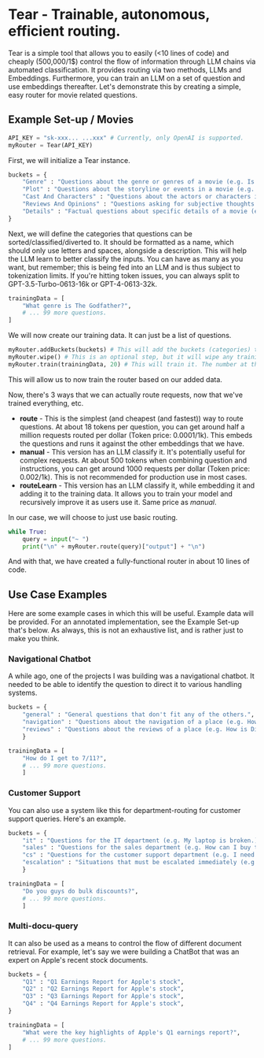 # Tear - Trainable, autonomous, efficient routing.
Tear is a simple tool that allows you to easily (<10 lines of code) and cheaply (500,000/1$) control the flow of information through LLM chains via automated classification. It provides routing via two methods, LLMs and Embeddings. Furthermore, you can train an LLM on a set of question and use embeddings thereafter. Let's demonstrate this by creating a simple, easy router for movie related questions.

## Example Set-up / Movies
```python
API_KEY = "sk-xxx... ...xxx" # Currently, only OpenAI is supported.
myRouter = Tear(API_KEY)
```
First, we will initialize a Tear instance.
```python
buckets = {
    "Genre" : "Questions about the genre or genres of a movie (e.g. Is it a comedy? Is it a romantic comedy?",
    "Plot" : "Questions about the storyline or events in a movie (e.g. What happens in the movie? Who is the main character?)",
    "Cast And Characters" : "Questions about the actors or characters in a movie (e.g. Who stars in it? Who plays the main character?)",
    "Reviews And Opinions" : "Questions asking for subjective thoughts or critiques of a movie (e.g. Is it any good? What do critics say about it?)",
    "Details" : "Factual questions about specific details of a movie (e.g. When was it released? Who directed it? Where was it filmed?)"
}
```
Next, we will define the categories that questions can be sorted/classified/diverted to. It should be formatted as a name, which should only use letters and spaces, alongside a description. This will help the LLM learn to better classify the inputs. You can have as many as you want, but remember; this is being fed into an LLM and is thus subject to tokenization limits. If you're hitting token issues, you can always split to GPT-3.5-Turbo-0613-16k or GPT-4-0613-32k. 
```python
trainingData = [
    "What genre is The Godfather?",
    # ... 99 more questions.
]
```
We will now create our training data. It can just be a list of questions.
```python
myRouter.addBuckets(buckets) # This will add the buckets (categories) to the router as available options.
myRouter.wipe() # This is an optional step, but it will wipe any training data already written inside of the file.
myRouter.train(trainingData, 20) # This will train it. The number at the end is the batch size, which is the amount of concurrent requests at a time.
```
This will allow us to now train the router based on our added data.

Now, there's 3 ways that we can actually route requests, now that we've trained everything, etc.
- **route** - This is the simplest (and cheapest (and fastest)) way to route questions. At about 18 tokens per question, you can get around half a million requests routed per dollar (Token price: 0.0001/1k). This embeds the questions and runs it against the other embeddings that we have.
- **manual** - This version has an LLM classify it. It's potentially useful for complex requests. At about 500 tokens when combining question and instructions, you can get around 1000 requests per dollar (Token price: 0.002/1k). This is not recommended for production use in most cases.
- **routeLearn** - This version has an LLM classify it, while embedding it and adding it to the training data. It allows you to train your model and recursively improve it as users use it. Same price as *manual*.

In our case, we will choose to just use basic routing.
```python
while True:
    query = input("~ ")
    print("\n" + myRouter.route(query)["output"] + "\n")
```
And with that, we have created a fully-functional router in about 10 lines of code.

## Use Case Examples
Here are some example cases in which this will be useful. Example data will be provided. For an annotated implementation, see the Example Set-up that's below. As always, this is not an exhaustive list, and is rather just to make you think.
### Navigational Chatbot

A while ago, one of the projects I was building was a navigational chatbot. It needed to be able to identify the question to direct it to various handling systems. 
```python
buckets = {
    "general" : "General questions that don't fit any of the others.",
    "navigation" : "Questions about the navigation of a place (e.g. How do I get to 7/11? How do I get from FamilyMart to Mia C'bon?)",
    "reviews" : "Questions about the reviews of a place (e.g. How is Din Tai Fung? Is Sushiro any good?)",
    }

trainingData = [
    "How do I get to 7/11?",
    # ... 99 more questions.
    ] 
```

### Customer Support

You can also use a system like this for department-routing for customer support queries. Here's an example.
```python
buckets = {
    "it" : "Questions for the IT department (e.g. My laptop is broken.)",
    "sales" : "Questions for the sales department (e.g. How can I buy this? What do your enterprise deals look like?)",
    "cs" : "Questions for the customer support department (e.g. I need a refund, now.)",
    "escalation" : "Situations that must be escalated immediately (e.g. I'm in an emergency.)",
    }

trainingData = [
    "Do you guys do bulk discounts?",
    # ... 99 more questions.
    ] 
```

### Multi-docu-query

It can also be used as a means to control the flow of different document retrieval. For example, let's say we were building a ChatBot that was an expert on Apple's recent stock documents.
```python
buckets = {
    "Q1" : "Q1 Earnings Report for Apple's stock",
    "Q2" : "Q2 Earnings Report for Apple's stock",
    "Q3" : "Q3 Earnings Report for Apple's stock",
    "Q4" : "Q4 Earnings Report for Apple's stock",
}

trainingData = [
    "What were the key highlights of Apple's Q1 earnings report?",
    # ... 99 more questions.
]
```

